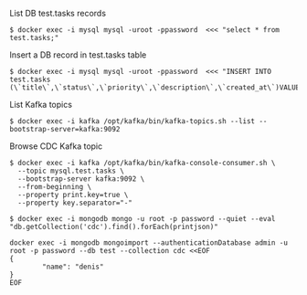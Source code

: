 
List DB test.tasks records

```console
$ docker exec -i mysql mysql -uroot -ppassword  <<< "select * from test.tasks;"
```

Insert a DB record in test.tasks table

```console
$ docker exec -i mysql mysql -uroot -ppassword  <<< "INSERT INTO test.tasks (\`title\`,\`status\`,\`priority\`,\`description\`,\`created_at\`)VALUES('test',1,1,'test',CURRENT_TIMESTAMP);"
```

List Kafka topics

```console
$ docker exec -i kafka /opt/kafka/bin/kafka-topics.sh --list --bootstrap-server=kafka:9092
```

Browse CDC Kafka topic

```console
$ docker exec -i kafka /opt/kafka/bin/kafka-console-consumer.sh \
  --topic mysql.test.tasks \
  --bootstrap-server kafka:9092 \
  --from-beginning \
  --property print.key=true \
  --property key.separator="-"
```


```console
$ docker exec -i mongodb mongo -u root -p password --quiet --eval  "db.getCollection('cdc').find().forEach(printjson)"
```


```console
docker exec -i mongodb mongoimport --authenticationDatabase admin -u root -p password --db test --collection cdc <<EOF
{
        "name": "denis"
}
EOF
```